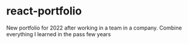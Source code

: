 # react-portfolio
New portfolio for 2022 after working in a team in a company. Combine everything I learned in the pass few years
